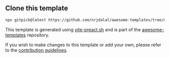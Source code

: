 ## Clone this template

```bash
npx gitpick@latest https://github.com/nrjdalal/awesome-templates/tree/main/vite-apps/vite-preact
```

This template is generated using [vite-preact.sh](https://github.com/nrjdalal/awesome-templates/blob/main/.github/.scripts/vite-preact.sh) and is part of the [awesome-templates](https://github.com/nrjdalal/awesome-templates) repository.

If you wish to make changes to this template or add your own, please refer to the [contribution guidelines](https://github.com/nrjdalal/awesome-templates?tab=readme-ov-file#contributing).

